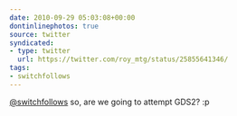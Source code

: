 ```yaml
---
date: 2010-09-29 05:03:08+00:00
dontinlinephotos: true
source: twitter
syndicated:
- type: twitter
  url: https://twitter.com/roy_mtg/status/25855641346/
tags:
- switchfollows
---
```


[@switchfollows](https://twitter.com/switchfollows/) so, are we going to attempt GDS2? :p